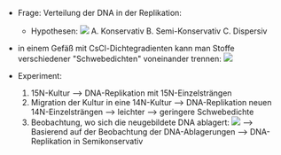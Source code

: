 
- Frage: Verteilung der DNA in der Replikation:
	- Hypothesen:
	![](Pasted%20image%2020231207120051.png)
	A. Konservativ
	B. Semi-Konservativ
	C. Dispersiv

- in einem Gefäß mit CsCl-Dichtegradienten kann man Stoffe verschiedener "Schwebedichten" voneinander trennen:
![](Pasted%20image%2020231207120719.png)


- Experiment: 
	1. 15N-Kultur --> DNA-Replikation mit 15N-Einzelsträngen
	2. Migration der Kultur in eine 14N-Kultur --> DNA-Replikation neuen 14N-Einzelsträngen --> leichter --> geringere Schwebedichte 
	3. Beobachtung, wo sich die neugebildete DNA ablagert:
![](Pasted%20image%2020231207121108.png)
--> Basierend auf der Beobachtung der DNA-Ablagerungen --> DNA-Replikation in Semikonservativ

